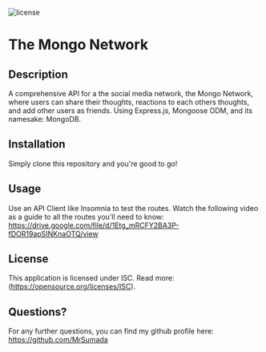 ![license](https://img.shields.io/badge/license-ISC-green)

# The Mongo Network

## Description

A comprehensive API for a the social media network, the Mongo Network, where users can share their thoughts, reactions to each others thoughts, and add other users as friends.  Using Express.js, Mongoose ODM, and its namesake: MongoDB.

## Installation

Simply clone this repository and you're good to go!

## Usage

Use an API Client like Insomnia to test the routes.  Watch the following video as a guide to all the routes you'll need to know: https://drive.google.com/file/d/1Etg_mRCFY2BA3P-fDOR19apSINKnaOTQ/view


## License

This application is licensed under ISC. Read more: (https://opensource.org/licenses/ISC).



## Questions?

For any further questions, you can find my github profile here: https://github.com/MrSumada
